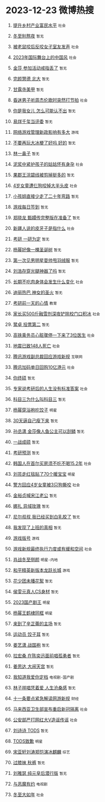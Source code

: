 # 2023-12-23 微博热搜 
1. [提升乡村产业富民水平](https://m.weibo.cn/search?containerid=100103type%3D1%26t%3D10%26q%3D%23%E6%8F%90%E5%8D%87%E4%B9%A1%E6%9D%91%E4%BA%A7%E4%B8%9A%E5%AF%8C%E6%B0%91%E6%B0%B4%E5%B9%B3%23&stream_entry_id=51&isnewpage=1&extparam=seat%3D1%26stream_entry_id%3D51%26pos%3D0%26dgr%3D0%26filter_type%3Drealtimehot%26q%3D%2523%25E6%258F%2590%25E5%258D%2587%25E4%25B9%25A1%25E6%259D%2591%25E4%25BA%25A7%25E4%25B8%259A%25E5%25AF%258C%25E6%25B0%2591%25E6%25B0%25B4%25E5%25B9%25B3%2523%26c_type%3D51%26cate%3D10103%26display_time%3D1703275466%26pre_seqid%3D1703275466001016153147) `社会` 

2. [冬至别熬夜](https://m.weibo.cn/search?containerid=100103type%3D1%26t%3D10%26q%3D%E5%86%AC%E8%87%B3%E5%88%AB%E7%86%AC%E5%A4%9C&stream_entry_id=31&isnewpage=1&extparam=seat%3D1%26dgr%3D0%26flag%3D16%26realpos%3D1%26c_type%3D31%26q%3D%25E5%2586%25AC%25E8%2587%25B3%25E5%2588%25AB%25E7%2586%25AC%25E5%25A4%259C%26cate%3D5001%26lcate%3D5001%26stream_entry_id%3D31%26filter_type%3Drealtimehot%26band_rank%3D1%26pos%3D0%26display_time%3D1703275466%26pre_seqid%3D1703275466001016153147) `暂无` 

3. [被老鼠咬后反咬女子室友发声](https://m.weibo.cn/search?containerid=100103type%3D1%26t%3D10%26q%3D%23%E8%A2%AB%E8%80%81%E9%BC%A0%E5%92%AC%E5%90%8E%E5%8F%8D%E5%92%AC%E5%A5%B3%E5%AD%90%E5%AE%A4%E5%8F%8B%E5%8F%91%E5%A3%B0%23&stream_entry_id=31&isnewpage=1&extparam=seat%3D1%26dgr%3D0%26flag%3D2%26realpos%3D2%26c_type%3D31%26q%3D%2523%25E8%25A2%25AB%25E8%2580%2581%25E9%25BC%25A0%25E5%2592%25AC%25E5%2590%258E%25E5%258F%258D%25E5%2592%25AC%25E5%25A5%25B3%25E5%25AD%2590%25E5%25AE%25A4%25E5%258F%258B%25E5%258F%2591%25E5%25A3%25B0%2523%26cate%3D5001%26lcate%3D5001%26stream_entry_id%3D31%26filter_type%3Drealtimehot%26band_rank%3D2%26pos%3D1%26display_time%3D1703275466%26pre_seqid%3D1703275466001016153147) `社会` 

4. [2023年国际舞台上的中国风](https://m.weibo.cn/search?containerid=100103type%3D1%26t%3D10%26q%3D%232023%E5%B9%B4%E5%9B%BD%E9%99%85%E8%88%9E%E5%8F%B0%E4%B8%8A%E7%9A%84%E4%B8%AD%E5%9B%BD%E9%A3%8E%23&stream_entry_id=31&isnewpage=1&extparam=seat%3D1%26dgr%3D0%26flag%3D0%26realpos%3D3%26c_type%3D31%26q%3D%25232023%25E5%25B9%25B4%25E5%259B%25BD%25E9%2599%2585%25E8%2588%259E%25E5%258F%25B0%25E4%25B8%258A%25E7%259A%2584%25E4%25B8%25AD%25E5%259B%25BD%25E9%25A3%258E%2523%26cate%3D5001%26lcate%3D5001%26stream_entry_id%3D31%26filter_type%3Drealtimehot%26band_rank%3D3%26pos%3D2%26display_time%3D1703275466%26pre_seqid%3D1703275466001016153147) `社会` 

5. [金莎 参加活动戒指丢了](https://m.weibo.cn/search?containerid=100103type%3D1%26t%3D10%26q%3D%E9%87%91%E8%8E%8E+%E5%8F%82%E5%8A%A0%E6%B4%BB%E5%8A%A8%E6%88%92%E6%8C%87%E4%B8%A2%E4%BA%86&stream_entry_id=31&isnewpage=1&extparam=seat%3D1%26dgr%3D0%26flag%3D2%26realpos%3D4%26c_type%3D31%26q%3D%25E9%2587%2591%25E8%258E%258E%2520%25E5%258F%2582%25E5%258A%25A0%25E6%25B4%25BB%25E5%258A%25A8%25E6%2588%2592%25E6%258C%2587%25E4%25B8%25A2%25E4%25BA%2586%26cate%3D5001%26lcate%3D5001%26stream_entry_id%3D31%26filter_type%3Drealtimehot%26band_rank%3D4%26pos%3D3%26display_time%3D1703275466%26pre_seqid%3D1703275466001016153147) `暂无` 

6. [完颜慧德 北大](https://m.weibo.cn/search?containerid=100103type%3D1%26t%3D10%26q%3D%E5%AE%8C%E9%A2%9C%E6%85%A7%E5%BE%B7+%E5%8C%97%E5%A4%A7&stream_entry_id=31&isnewpage=1&extparam=seat%3D1%26dgr%3D0%26flag%3D2%26realpos%3D5%26c_type%3D31%26q%3D%25E5%25AE%258C%25E9%25A2%259C%25E6%2585%25A7%25E5%25BE%25B7%2520%25E5%258C%2597%25E5%25A4%25A7%26cate%3D5001%26lcate%3D5001%26stream_entry_id%3D31%26filter_type%3Drealtimehot%26band_rank%3D5%26pos%3D4%26display_time%3D1703275466%26pre_seqid%3D1703275466001016153147) `暂无` 

7. [甘露寺美甲](https://m.weibo.cn/search?containerid=100103type%3D1%26t%3D10%26q%3D%E7%94%98%E9%9C%B2%E5%AF%BA%E7%BE%8E%E7%94%B2&stream_entry_id=31&isnewpage=1&extparam=seat%3D1%26dgr%3D0%26flag%3D2%26realpos%3D6%26c_type%3D31%26q%3D%25E7%2594%2598%25E9%259C%25B2%25E5%25AF%25BA%25E7%25BE%258E%25E7%2594%25B2%26cate%3D5001%26lcate%3D5001%26stream_entry_id%3D31%26filter_type%3Drealtimehot%26band_rank%3D6%26pos%3D5%26display_time%3D1703275466%26pre_seqid%3D1703275466001016153147) `暂无` 

8. [昏迷男子听周杰伦歌时突然打节拍](https://m.weibo.cn/search?containerid=100103type%3D1%26t%3D10%26q%3D%23%E6%98%8F%E8%BF%B7%E7%94%B7%E5%AD%90%E5%90%AC%E5%91%A8%E6%9D%B0%E4%BC%A6%E6%AD%8C%E6%97%B6%E7%AA%81%E7%84%B6%E6%89%93%E8%8A%82%E6%8B%8D%23&stream_entry_id=31&isnewpage=1&extparam=seat%3D1%26dgr%3D0%26flag%3D32768%26realpos%3D7%26c_type%3D31%26q%3D%2523%25E6%2598%258F%25E8%25BF%25B7%25E7%2594%25B7%25E5%25AD%2590%25E5%2590%25AC%25E5%2591%25A8%25E6%259D%25B0%25E4%25BC%25A6%25E6%25AD%258C%25E6%2597%25B6%25E7%25AA%2581%25E7%2584%25B6%25E6%2589%2593%25E8%258A%2582%25E6%258B%258D%2523%26cate%3D5001%26lcate%3D5001%26stream_entry_id%3D31%26filter_type%3Drealtimehot%26band_rank%3D7%26pos%3D6%26display_time%3D1703275466%26pre_seqid%3D1703275466001016153147) `社会` 

9. [你是我女儿 怎么可能认不出](https://m.weibo.cn/search?containerid=100103type%3D1%26t%3D10%26q%3D%E4%BD%A0%E6%98%AF%E6%88%91%E5%A5%B3%E5%84%BF+%E6%80%8E%E4%B9%88%E5%8F%AF%E8%83%BD%E8%AE%A4%E4%B8%8D%E5%87%BA&stream_entry_id=31&isnewpage=1&extparam=seat%3D1%26dgr%3D0%26flag%3D2%26realpos%3D8%26c_type%3D31%26q%3D%25E4%25BD%25A0%25E6%2598%25AF%25E6%2588%2591%25E5%25A5%25B3%25E5%2584%25BF%2520%25E6%2580%258E%25E4%25B9%2588%25E5%258F%25AF%25E8%2583%25BD%25E8%25AE%25A4%25E4%25B8%258D%25E5%2587%25BA%26cate%3D5001%26lcate%3D5001%26stream_entry_id%3D31%26filter_type%3Drealtimehot%26band_rank%3D8%26pos%3D7%26display_time%3D1703275466%26pre_seqid%3D1703275466001016153147) `暂无` 

10. [易烊千玺当评委](https://m.weibo.cn/search?containerid=100103type%3D1%26t%3D10%26q%3D%E6%98%93%E7%83%8A%E5%8D%83%E7%8E%BA%E5%BD%93%E8%AF%84%E5%A7%94&stream_entry_id=31&isnewpage=1&extparam=seat%3D1%26dgr%3D0%26flag%3D16%26realpos%3D9%26c_type%3D31%26q%3D%25E6%2598%2593%25E7%2583%258A%25E5%258D%2583%25E7%258E%25BA%25E5%25BD%2593%25E8%25AF%2584%25E5%25A7%2594%26cate%3D5001%26lcate%3D5001%26stream_entry_id%3D31%26filter_type%3Drealtimehot%26band_rank%3D9%26pos%3D8%26display_time%3D1703275466%26pre_seqid%3D1703275466001016153147) `暂无` 

11. [网络游戏管理新政影响有多大](https://m.weibo.cn/search?containerid=100103type%3D1%26t%3D10%26q%3D%23%E7%BD%91%E7%BB%9C%E6%B8%B8%E6%88%8F%E7%AE%A1%E7%90%86%E6%96%B0%E6%94%BF%E5%BD%B1%E5%93%8D%E6%9C%89%E5%A4%9A%E5%A4%A7%23&stream_entry_id=31&isnewpage=1&extparam=seat%3D1%26dgr%3D0%26flag%3D0%26realpos%3D10%26c_type%3D31%26q%3D%2523%25E7%25BD%2591%25E7%25BB%259C%25E6%25B8%25B8%25E6%2588%258F%25E7%25AE%25A1%25E7%2590%2586%25E6%2596%25B0%25E6%2594%25BF%25E5%25BD%25B1%25E5%2593%258D%25E6%259C%2589%25E5%25A4%259A%25E5%25A4%25A7%2523%26cate%3D5001%26lcate%3D5001%26stream_entry_id%3D31%26filter_type%3Drealtimehot%26band_rank%3D10%26pos%3D9%26display_time%3D1703275466%26pre_seqid%3D1703275466001016153147) `游戏` 

12. [不要再玩大冰梗了好吗 好的](https://m.weibo.cn/search?containerid=100103type%3D1%26t%3D10%26q%3D%E4%B8%8D%E8%A6%81%E5%86%8D%E7%8E%A9%E5%A4%A7%E5%86%B0%E6%A2%97%E4%BA%86%E5%A5%BD%E5%90%97+%E5%A5%BD%E7%9A%84&stream_entry_id=31&isnewpage=1&extparam=seat%3D1%26dgr%3D0%26flag%3D2%26realpos%3D11%26c_type%3D31%26q%3D%25E4%25B8%258D%25E8%25A6%2581%25E5%2586%258D%25E7%258E%25A9%25E5%25A4%25A7%25E5%2586%25B0%25E6%25A2%2597%25E4%25BA%2586%25E5%25A5%25BD%25E5%2590%2597%2520%25E5%25A5%25BD%25E7%259A%2584%26cate%3D5001%26lcate%3D5001%26stream_entry_id%3D31%26filter_type%3Drealtimehot%26band_rank%3D11%26pos%3D10%26display_time%3D1703275466%26pre_seqid%3D1703275466001016153147) `暂无` 

13. [林一鼻子](https://m.weibo.cn/search?containerid=100103type%3D1%26t%3D10%26q%3D%E6%9E%97%E4%B8%80%E9%BC%BB%E5%AD%90&stream_entry_id=31&isnewpage=1&extparam=seat%3D1%26dgr%3D0%26flag%3D2%26realpos%3D12%26c_type%3D31%26q%3D%25E6%259E%2597%25E4%25B8%2580%25E9%25BC%25BB%25E5%25AD%2590%26cate%3D5001%26lcate%3D5001%26stream_entry_id%3D31%26filter_type%3Drealtimehot%26band_rank%3D12%26pos%3D11%26display_time%3D1703275466%26pre_seqid%3D1703275466001016153147) `暂无` 

14. [泥浆中紧护孩子的姑姑怀有身孕](https://m.weibo.cn/search?containerid=100103type%3D1%26t%3D10%26q%3D%23%E6%B3%A5%E6%B5%86%E4%B8%AD%E7%B4%A7%E6%8A%A4%E5%AD%A9%E5%AD%90%E7%9A%84%E5%A7%91%E5%A7%91%E6%80%80%E6%9C%89%E8%BA%AB%E5%AD%95%23&stream_entry_id=31&isnewpage=1&extparam=seat%3D1%26dgr%3D0%26flag%3D0%26realpos%3D13%26c_type%3D31%26q%3D%2523%25E6%25B3%25A5%25E6%25B5%2586%25E4%25B8%25AD%25E7%25B4%25A7%25E6%258A%25A4%25E5%25AD%25A9%25E5%25AD%2590%25E7%259A%2584%25E5%25A7%2591%25E5%25A7%2591%25E6%2580%2580%25E6%259C%2589%25E8%25BA%25AB%25E5%25AD%2595%2523%26cate%3D5001%26lcate%3D5001%26stream_entry_id%3D31%26filter_type%3Drealtimehot%26band_rank%3D13%26pos%3D12%26display_time%3D1703275466%26pre_seqid%3D1703275466001016153147) `社会` 

15. [果郡王浣碧线被剪掉挺多的](https://m.weibo.cn/search?containerid=100103type%3D1%26t%3D10%26q%3D%E6%9E%9C%E9%83%A1%E7%8E%8B%E6%B5%A3%E7%A2%A7%E7%BA%BF%E8%A2%AB%E5%89%AA%E6%8E%89%E6%8C%BA%E5%A4%9A%E7%9A%84&stream_entry_id=31&isnewpage=1&extparam=seat%3D1%26dgr%3D0%26flag%3D2%26realpos%3D14%26c_type%3D31%26q%3D%25E6%259E%259C%25E9%2583%25A1%25E7%258E%258B%25E6%25B5%25A3%25E7%25A2%25A7%25E7%25BA%25BF%25E8%25A2%25AB%25E5%2589%25AA%25E6%258E%2589%25E6%258C%25BA%25E5%25A4%259A%25E7%259A%2584%26cate%3D5001%26lcate%3D5001%26stream_entry_id%3D31%26filter_type%3Drealtimehot%26band_rank%3D14%26pos%3D13%26display_time%3D1703275466%26pre_seqid%3D1703275466001016153147) `暂无` 

16. [4岁女童遭仨狗咬掉大半头皮](https://m.weibo.cn/search?containerid=100103type%3D1%26t%3D10%26q%3D%234%E5%B2%81%E5%A5%B3%E7%AB%A5%E9%81%AD%E4%BB%A8%E7%8B%97%E5%92%AC%E6%8E%89%E5%A4%A7%E5%8D%8A%E5%A4%B4%E7%9A%AE%23&stream_entry_id=31&isnewpage=1&extparam=seat%3D1%26dgr%3D0%26flag%3D0%26realpos%3D15%26c_type%3D31%26q%3D%25234%25E5%25B2%2581%25E5%25A5%25B3%25E7%25AB%25A5%25E9%2581%25AD%25E4%25BB%25A8%25E7%258B%2597%25E5%2592%25AC%25E6%258E%2589%25E5%25A4%25A7%25E5%258D%258A%25E5%25A4%25B4%25E7%259A%25AE%2523%26cate%3D5001%26lcate%3D5001%26stream_entry_id%3D31%26filter_type%3Drealtimehot%26band_rank%3D15%26pos%3D14%26display_time%3D1703275466%26pre_seqid%3D1703275466001016153147) `社会` 

17. [小孩姐直接少走了二十年弯路](https://m.weibo.cn/search?containerid=100103type%3D1%26t%3D10%26q%3D%E5%B0%8F%E5%AD%A9%E5%A7%90%E7%9B%B4%E6%8E%A5%E5%B0%91%E8%B5%B0%E4%BA%86%E4%BA%8C%E5%8D%81%E5%B9%B4%E5%BC%AF%E8%B7%AF&stream_entry_id=31&isnewpage=1&extparam=seat%3D1%26dgr%3D0%26flag%3D2%26realpos%3D16%26c_type%3D31%26q%3D%25E5%25B0%258F%25E5%25AD%25A9%25E5%25A7%2590%25E7%259B%25B4%25E6%258E%25A5%25E5%25B0%2591%25E8%25B5%25B0%25E4%25BA%2586%25E4%25BA%258C%25E5%258D%2581%25E5%25B9%25B4%25E5%25BC%25AF%25E8%25B7%25AF%26cate%3D5001%26lcate%3D5001%26stream_entry_id%3D31%26filter_type%3Drealtimehot%26band_rank%3D16%26pos%3D15%26display_time%3D1703275466%26pre_seqid%3D1703275466001016153147) `暂无` 

18. [游戏每日签到](https://m.weibo.cn/search?containerid=100103type%3D1%26t%3D10%26q%3D%E6%B8%B8%E6%88%8F%E6%AF%8F%E6%97%A5%E7%AD%BE%E5%88%B0&stream_entry_id=31&isnewpage=1&extparam=seat%3D1%26dgr%3D0%26flag%3D1%26realpos%3D17%26c_type%3D31%26q%3D%25E6%25B8%25B8%25E6%2588%258F%25E6%25AF%258F%25E6%2597%25A5%25E7%25AD%25BE%25E5%2588%25B0%26cate%3D5001%26lcate%3D5001%26stream_entry_id%3D31%26filter_type%3Drealtimehot%26band_rank%3D17%26pos%3D16%26display_time%3D1703275466%26pre_seqid%3D1703275466001016153147) `暂无` 

19. [郑晓龙 甄嬛传完整版在准备了](https://m.weibo.cn/search?containerid=100103type%3D1%26t%3D10%26q%3D%E9%83%91%E6%99%93%E9%BE%99+%E7%94%84%E5%AC%9B%E4%BC%A0%E5%AE%8C%E6%95%B4%E7%89%88%E5%9C%A8%E5%87%86%E5%A4%87%E4%BA%86&stream_entry_id=31&isnewpage=1&extparam=seat%3D1%26dgr%3D0%26flag%3D0%26realpos%3D18%26c_type%3D31%26q%3D%25E9%2583%2591%25E6%2599%2593%25E9%25BE%2599%2520%25E7%2594%2584%25E5%25AC%259B%25E4%25BC%25A0%25E5%25AE%258C%25E6%2595%25B4%25E7%2589%2588%25E5%259C%25A8%25E5%2587%2586%25E5%25A4%2587%25E4%25BA%2586%26cate%3D5001%26lcate%3D5001%26stream_entry_id%3D31%26filter_type%3Drealtimehot%26band_rank%3D18%26pos%3D17%26display_time%3D1703275466%26pre_seqid%3D1703275466001016153147) `暂无` 

20. [新疆人说的皮牙子是指什么](https://m.weibo.cn/search?containerid=100103type%3D1%26t%3D10%26q%3D%23%E6%96%B0%E7%96%86%E4%BA%BA%E8%AF%B4%E7%9A%84%E7%9A%AE%E7%89%99%E5%AD%90%E6%98%AF%E6%8C%87%E4%BB%80%E4%B9%88%23&stream_entry_id=31&isnewpage=1&extparam=seat%3D1%26dgr%3D0%26flag%3D2%26realpos%3D19%26c_type%3D31%26q%3D%2523%25E6%2596%25B0%25E7%2596%2586%25E4%25BA%25BA%25E8%25AF%25B4%25E7%259A%2584%25E7%259A%25AE%25E7%2589%2599%25E5%25AD%2590%25E6%2598%25AF%25E6%258C%2587%25E4%25BB%2580%25E4%25B9%2588%2523%26cate%3D5001%26lcate%3D5001%26stream_entry_id%3D31%26filter_type%3Drealtimehot%26band_rank%3D19%26pos%3D18%26display_time%3D1703275466%26pre_seqid%3D1703275466001016153147) `社会` 

21. [考研 一研为定](https://m.weibo.cn/search?containerid=100103type%3D1%26t%3D10%26q%3D%E8%80%83%E7%A0%94+%E4%B8%80%E7%A0%94%E4%B8%BA%E5%AE%9A&stream_entry_id=31&isnewpage=1&extparam=seat%3D1%26dgr%3D0%26flag%3D0%26realpos%3D20%26c_type%3D31%26q%3D%25E8%2580%2583%25E7%25A0%2594%2520%25E4%25B8%2580%25E7%25A0%2594%25E4%25B8%25BA%25E5%25AE%259A%26cate%3D5001%26lcate%3D5001%26stream_entry_id%3D31%26filter_type%3Drealtimehot%26band_rank%3D20%26pos%3D19%26display_time%3D1703275466%26pre_seqid%3D1703275466001016153147) `暂无` 

22. [杨幂好像一棵圣诞树](https://m.weibo.cn/search?containerid=100103type%3D1%26t%3D10%26q%3D%E6%9D%A8%E5%B9%82%E5%A5%BD%E5%83%8F%E4%B8%80%E6%A3%B5%E5%9C%A3%E8%AF%9E%E6%A0%91&stream_entry_id=31&isnewpage=1&extparam=seat%3D1%26dgr%3D0%26flag%3D2%26realpos%3D21%26c_type%3D31%26q%3D%25E6%259D%25A8%25E5%25B9%2582%25E5%25A5%25BD%25E5%2583%258F%25E4%25B8%2580%25E6%25A3%25B5%25E5%259C%25A3%25E8%25AF%259E%25E6%25A0%2591%26cate%3D5001%26lcate%3D5001%26stream_entry_id%3D31%26filter_type%3Drealtimehot%26band_rank%3D21%26pos%3D20%26display_time%3D1703275466%26pre_seqid%3D1703275466001016153147) `暂无` 

23. [第一次见男明星耍帅甩羽绒服](https://m.weibo.cn/search?containerid=100103type%3D1%26t%3D10%26q%3D%E7%AC%AC%E4%B8%80%E6%AC%A1%E8%A7%81%E7%94%B7%E6%98%8E%E6%98%9F%E8%80%8D%E5%B8%85%E7%94%A9%E7%BE%BD%E7%BB%92%E6%9C%8D&stream_entry_id=31&isnewpage=1&extparam=seat%3D1%26dgr%3D0%26flag%3D2%26realpos%3D22%26c_type%3D31%26q%3D%25E7%25AC%25AC%25E4%25B8%2580%25E6%25AC%25A1%25E8%25A7%2581%25E7%2594%25B7%25E6%2598%258E%25E6%2598%259F%25E8%2580%258D%25E5%25B8%2585%25E7%2594%25A9%25E7%25BE%25BD%25E7%25BB%2592%25E6%259C%258D%26cate%3D5001%26lcate%3D5001%26stream_entry_id%3D31%26filter_type%3Drealtimehot%26band_rank%3D22%26pos%3D21%26display_time%3D1703275466%26pre_seqid%3D1703275466001016153147) `暂无` 

24. [刘浩存穿光腿神器了吗](https://m.weibo.cn/search?containerid=100103type%3D1%26t%3D10%26q%3D%E5%88%98%E6%B5%A9%E5%AD%98%E7%A9%BF%E5%85%89%E8%85%BF%E7%A5%9E%E5%99%A8%E4%BA%86%E5%90%97&stream_entry_id=31&isnewpage=1&extparam=seat%3D1%26dgr%3D0%26flag%3D2%26realpos%3D23%26c_type%3D31%26q%3D%25E5%2588%2598%25E6%25B5%25A9%25E5%25AD%2598%25E7%25A9%25BF%25E5%2585%2589%25E8%2585%25BF%25E7%25A5%259E%25E5%2599%25A8%25E4%25BA%2586%25E5%2590%2597%26cate%3D5001%26lcate%3D5001%26stream_entry_id%3D31%26filter_type%3Drealtimehot%26band_rank%3D23%26pos%3D22%26display_time%3D1703275466%26pre_seqid%3D1703275466001016153147) `暂无` 

25. [长期不吃肉身体会发生什么变化](https://m.weibo.cn/search?containerid=100103type%3D1%26t%3D10%26q%3D%23%E9%95%BF%E6%9C%9F%E4%B8%8D%E5%90%83%E8%82%89%E8%BA%AB%E4%BD%93%E4%BC%9A%E5%8F%91%E7%94%9F%E4%BB%80%E4%B9%88%E5%8F%98%E5%8C%96%23&stream_entry_id=31&isnewpage=1&extparam=seat%3D1%26dgr%3D0%26flag%3D0%26realpos%3D24%26c_type%3D31%26q%3D%2523%25E9%2595%25BF%25E6%259C%259F%25E4%25B8%258D%25E5%2590%2583%25E8%2582%2589%25E8%25BA%25AB%25E4%25BD%2593%25E4%25BC%259A%25E5%258F%2591%25E7%2594%259F%25E4%25BB%2580%25E4%25B9%2588%25E5%258F%2598%25E5%258C%2596%2523%26cate%3D5001%26lcate%3D5001%26stream_entry_id%3D31%26filter_type%3Drealtimehot%26band_rank%3D24%26pos%3D23%26display_time%3D1703275466%26pre_seqid%3D1703275466001016153147) `社会` 

26. [迪丽热巴 神女的圣火](https://m.weibo.cn/search?containerid=100103type%3D1%26t%3D10%26q%3D%E8%BF%AA%E4%B8%BD%E7%83%AD%E5%B7%B4+%E7%A5%9E%E5%A5%B3%E7%9A%84%E5%9C%A3%E7%81%AB&stream_entry_id=31&isnewpage=1&extparam=seat%3D1%26dgr%3D0%26flag%3D0%26realpos%3D25%26c_type%3D31%26q%3D%25E8%25BF%25AA%25E4%25B8%25BD%25E7%2583%25AD%25E5%25B7%25B4%2520%25E7%25A5%259E%25E5%25A5%25B3%25E7%259A%2584%25E5%259C%25A3%25E7%2581%25AB%26cate%3D5001%26lcate%3D5001%26stream_entry_id%3D31%26filter_type%3Drealtimehot%26band_rank%3D25%26pos%3D24%26display_time%3D1703275466%26pre_seqid%3D1703275466001016153147) `暂无` 

27. [考研前一天的心情](https://m.weibo.cn/search?containerid=100103type%3D1%26t%3D10%26q%3D%23%E8%80%83%E7%A0%94%E5%89%8D%E4%B8%80%E5%A4%A9%E7%9A%84%E5%BF%83%E6%83%85%23&stream_entry_id=31&isnewpage=1&extparam=seat%3D1%26dgr%3D0%26flag%3D0%26realpos%3D26%26c_type%3D31%26q%3D%2523%25E8%2580%2583%25E7%25A0%2594%25E5%2589%258D%25E4%25B8%2580%25E5%25A4%25A9%25E7%259A%2584%25E5%25BF%2583%25E6%2583%2585%2523%26cate%3D5001%26lcate%3D5001%26stream_entry_id%3D31%26filter_type%3Drealtimehot%26band_rank%3D26%26pos%3D25%26display_time%3D1703275466%26pre_seqid%3D1703275466001016153147) `教育` 

28. [家长买500斤融雪剂深夜铲除校门口积冰](https://m.weibo.cn/search?containerid=100103type%3D1%26t%3D10%26q%3D%23%E5%AE%B6%E9%95%BF%E4%B9%B0500%E6%96%A4%E8%9E%8D%E9%9B%AA%E5%89%82%E6%B7%B1%E5%A4%9C%E9%93%B2%E9%99%A4%E6%A0%A1%E9%97%A8%E5%8F%A3%E7%A7%AF%E5%86%B0%23&stream_entry_id=31&isnewpage=1&extparam=seat%3D1%26dgr%3D0%26flag%3D32768%26realpos%3D27%26c_type%3D31%26q%3D%2523%25E5%25AE%25B6%25E9%2595%25BF%25E4%25B9%25B0500%25E6%2596%25A4%25E8%259E%258D%25E9%259B%25AA%25E5%2589%2582%25E6%25B7%25B1%25E5%25A4%259C%25E9%2593%25B2%25E9%2599%25A4%25E6%25A0%25A1%25E9%2597%25A8%25E5%258F%25A3%25E7%25A7%25AF%25E5%2586%25B0%2523%26cate%3D5001%26lcate%3D5001%26stream_entry_id%3D31%26filter_type%3Drealtimehot%26band_rank%3D27%26pos%3D26%26display_time%3D1703275466%26pre_seqid%3D1703275466001016153147) `社会` 

29. [鹭卓 投票第二](https://m.weibo.cn/search?containerid=100103type%3D1%26t%3D10%26q%3D%E9%B9%AD%E5%8D%93+%E6%8A%95%E7%A5%A8%E7%AC%AC%E4%BA%8C&stream_entry_id=31&isnewpage=1&extparam=seat%3D1%26dgr%3D0%26flag%3D0%26realpos%3D28%26c_type%3D31%26q%3D%25E9%25B9%25AD%25E5%258D%2593%2520%25E6%258A%2595%25E7%25A5%25A8%25E7%25AC%25AC%25E4%25BA%258C%26cate%3D5001%26lcate%3D5001%26stream_entry_id%3D31%26filter_type%3Drealtimehot%26band_rank%3D28%26pos%3D27%26display_time%3D1703275466%26pre_seqid%3D1703275466001016153147) `暂无` 

30. [高铁乘务员心脏骤停一下来了3位医生](https://m.weibo.cn/search?containerid=100103type%3D1%26t%3D10%26q%3D%23%E9%AB%98%E9%93%81%E4%B9%98%E5%8A%A1%E5%91%98%E5%BF%83%E8%84%8F%E9%AA%A4%E5%81%9C%E4%B8%80%E4%B8%8B%E6%9D%A5%E4%BA%863%E4%BD%8D%E5%8C%BB%E7%94%9F%23&stream_entry_id=31&isnewpage=1&extparam=seat%3D1%26dgr%3D0%26flag%3D32768%26realpos%3D29%26c_type%3D31%26q%3D%2523%25E9%25AB%2598%25E9%2593%2581%25E4%25B9%2598%25E5%258A%25A1%25E5%2591%2598%25E5%25BF%2583%25E8%2584%258F%25E9%25AA%25A4%25E5%2581%259C%25E4%25B8%2580%25E4%25B8%258B%25E6%259D%25A5%25E4%25BA%25863%25E4%25BD%258D%25E5%258C%25BB%25E7%2594%259F%2523%26cate%3D5001%26lcate%3D5001%26stream_entry_id%3D31%26filter_type%3Drealtimehot%26band_rank%3D29%26pos%3D28%26display_time%3D1703275466%26pre_seqid%3D1703275466001016153147) `社会` 

31. [地震已致148人死亡](https://m.weibo.cn/search?containerid=100103type%3D1%26t%3D10%26q%3D%23%E5%9C%B0%E9%9C%87%E5%B7%B2%E8%87%B4148%E4%BA%BA%E6%AD%BB%E4%BA%A1%23&stream_entry_id=31&isnewpage=1&extparam=seat%3D1%26dgr%3D0%26flag%3D0%26realpos%3D30%26c_type%3D31%26q%3D%2523%25E5%259C%25B0%25E9%259C%2587%25E5%25B7%25B2%25E8%2587%25B4148%25E4%25BA%25BA%25E6%25AD%25BB%25E4%25BA%25A1%2523%26cate%3D5001%26lcate%3D5001%26stream_entry_id%3D31%26filter_type%3Drealtimehot%26band_rank%3D30%26pos%3D29%26display_time%3D1703275466%26pre_seqid%3D1703275466001016153147) `社会` 

32. [腾讯游戏副总裁回应游戏新规](https://m.weibo.cn/search?containerid=100103type%3D1%26t%3D10%26q%3D%23%E8%85%BE%E8%AE%AF%E6%B8%B8%E6%88%8F%E5%89%AF%E6%80%BB%E8%A3%81%E5%9B%9E%E5%BA%94%E6%B8%B8%E6%88%8F%E6%96%B0%E8%A7%84%23&stream_entry_id=31&isnewpage=1&extparam=seat%3D1%26dgr%3D0%26flag%3D0%26realpos%3D31%26c_type%3D31%26q%3D%2523%25E8%2585%25BE%25E8%25AE%25AF%25E6%25B8%25B8%25E6%2588%258F%25E5%2589%25AF%25E6%2580%25BB%25E8%25A3%2581%25E5%259B%259E%25E5%25BA%2594%25E6%25B8%25B8%25E6%2588%258F%25E6%2596%25B0%25E8%25A7%2584%2523%26cate%3D5001%26lcate%3D5001%26stream_entry_id%3D31%26filter_type%3Drealtimehot%26band_rank%3D31%26pos%3D30%26display_time%3D1703275466%26pre_seqid%3D1703275466001016153147) `互联网` 

33. [腾讯加码单日回购10亿港元](https://m.weibo.cn/search?containerid=100103type%3D1%26t%3D10%26q%3D%23%E8%85%BE%E8%AE%AF%E5%8A%A0%E7%A0%81%E5%8D%95%E6%97%A5%E5%9B%9E%E8%B4%AD10%E4%BA%BF%E6%B8%AF%E5%85%83%23&stream_entry_id=31&isnewpage=1&extparam=seat%3D1%26dgr%3D0%26flag%3D0%26realpos%3D32%26c_type%3D31%26q%3D%2523%25E8%2585%25BE%25E8%25AE%25AF%25E5%258A%25A0%25E7%25A0%2581%25E5%258D%2595%25E6%2597%25A5%25E5%259B%259E%25E8%25B4%25AD10%25E4%25BA%25BF%25E6%25B8%25AF%25E5%2585%2583%2523%26cate%3D5001%26lcate%3D5001%26stream_entry_id%3D31%26filter_type%3Drealtimehot%26band_rank%3D32%26pos%3D31%26display_time%3D1703275466%26pre_seqid%3D1703275466001016153147) `社会` 

34. [你终硕](https://m.weibo.cn/search?containerid=100103type%3D1%26t%3D10%26q%3D%E4%BD%A0%E7%BB%88%E7%A1%95&stream_entry_id=31&isnewpage=1&extparam=seat%3D1%26dgr%3D0%26flag%3D0%26realpos%3D33%26c_type%3D31%26q%3D%25E4%25BD%25A0%25E7%25BB%2588%25E7%25A1%2595%26cate%3D5001%26lcate%3D5001%26stream_entry_id%3D31%26filter_type%3Drealtimehot%26band_rank%3D33%26pos%3D32%26display_time%3D1703275466%26pre_seqid%3D1703275466001016153147) `暂无` 

35. [专家说考研后的人生没有标准答案](https://m.weibo.cn/search?containerid=100103type%3D1%26t%3D10%26q%3D%23%E4%B8%93%E5%AE%B6%E8%AF%B4%E8%80%83%E7%A0%94%E5%90%8E%E7%9A%84%E4%BA%BA%E7%94%9F%E6%B2%A1%E6%9C%89%E6%A0%87%E5%87%86%E7%AD%94%E6%A1%88%23&stream_entry_id=31&isnewpage=1&extparam=seat%3D1%26dgr%3D0%26flag%3D0%26realpos%3D34%26c_type%3D31%26q%3D%2523%25E4%25B8%2593%25E5%25AE%25B6%25E8%25AF%25B4%25E8%2580%2583%25E7%25A0%2594%25E5%2590%258E%25E7%259A%2584%25E4%25BA%25BA%25E7%2594%259F%25E6%25B2%25A1%25E6%259C%2589%25E6%25A0%2587%25E5%2587%2586%25E7%25AD%2594%25E6%25A1%2588%2523%26cate%3D5001%26lcate%3D5001%26stream_entry_id%3D31%26filter_type%3Drealtimehot%26band_rank%3D34%26pos%3D33%26display_time%3D1703275466%26pre_seqid%3D1703275466001016153147) `社会` 

36. [科目三为什么叫科目三](https://m.weibo.cn/search?containerid=100103type%3D1%26t%3D10%26q%3D%E7%A7%91%E7%9B%AE%E4%B8%89%E4%B8%BA%E4%BB%80%E4%B9%88%E5%8F%AB%E7%A7%91%E7%9B%AE%E4%B8%89&stream_entry_id=31&isnewpage=1&extparam=seat%3D1%26dgr%3D0%26flag%3D0%26realpos%3D35%26c_type%3D31%26q%3D%25E7%25A7%2591%25E7%259B%25AE%25E4%25B8%2589%25E4%25B8%25BA%25E4%25BB%2580%25E4%25B9%2588%25E5%258F%25AB%25E7%25A7%2591%25E7%259B%25AE%25E4%25B8%2589%26cate%3D5001%26lcate%3D5001%26stream_entry_id%3D31%26filter_type%3Drealtimehot%26band_rank%3D35%26pos%3D34%26display_time%3D1703275466%26pre_seqid%3D1703275466001016153147) `暂无` 

37. [杨幂穿浴袍吃饺子](https://m.weibo.cn/search?containerid=100103type%3D1%26t%3D10%26q%3D%23%E6%9D%A8%E5%B9%82%E7%A9%BF%E6%B5%B4%E8%A2%8D%E5%90%83%E9%A5%BA%E5%AD%90%23&stream_entry_id=31&isnewpage=1&extparam=seat%3D1%26dgr%3D0%26flag%3D0%26realpos%3D36%26c_type%3D31%26q%3D%2523%25E6%259D%25A8%25E5%25B9%2582%25E7%25A9%25BF%25E6%25B5%25B4%25E8%25A2%258D%25E5%2590%2583%25E9%25A5%25BA%25E5%25AD%2590%2523%26cate%3D5001%26lcate%3D5001%26stream_entry_id%3D31%26filter_type%3Drealtimehot%26band_rank%3D36%26pos%3D35%26display_time%3D1703275466%26pre_seqid%3D1703275466001016153147) `明星` 

38. [30天逼自己瘦下来](https://m.weibo.cn/search?containerid=100103type%3D1%26t%3D10%26q%3D30%E5%A4%A9%E9%80%BC%E8%87%AA%E5%B7%B1%E7%98%A6%E4%B8%8B%E6%9D%A5&stream_entry_id=31&isnewpage=1&extparam=seat%3D1%26dgr%3D0%26flag%3D0%26realpos%3D37%26c_type%3D31%26q%3D30%25E5%25A4%25A9%25E9%2580%25BC%25E8%2587%25AA%25E5%25B7%25B1%25E7%2598%25A6%25E4%25B8%258B%25E6%259D%25A5%26cate%3D5001%26lcate%3D5001%26stream_entry_id%3D31%26filter_type%3Drealtimehot%26band_rank%3D37%26pos%3D36%26display_time%3D1703275466%26pre_seqid%3D1703275466001016153147) `暂无` 

39. [孙丞潇 金莎像人鱼公主可以刮鳞](https://m.weibo.cn/search?containerid=100103type%3D1%26t%3D10%26q%3D%E5%AD%99%E4%B8%9E%E6%BD%87+%E9%87%91%E8%8E%8E%E5%83%8F%E4%BA%BA%E9%B1%BC%E5%85%AC%E4%B8%BB%E5%8F%AF%E4%BB%A5%E5%88%AE%E9%B3%9E&stream_entry_id=31&isnewpage=1&extparam=seat%3D1%26dgr%3D0%26flag%3D0%26realpos%3D38%26c_type%3D31%26q%3D%25E5%25AD%2599%25E4%25B8%259E%25E6%25BD%2587%2520%25E9%2587%2591%25E8%258E%258E%25E5%2583%258F%25E4%25BA%25BA%25E9%25B1%25BC%25E5%2585%25AC%25E4%25B8%25BB%25E5%258F%25AF%25E4%25BB%25A5%25E5%2588%25AE%25E9%25B3%259E%26cate%3D5001%26lcate%3D5001%26stream_entry_id%3D31%26filter_type%3Drealtimehot%26band_rank%3D38%26pos%3D37%26display_time%3D1703275466%26pre_seqid%3D1703275466001016153147) `暂无` 

40. [一战成硕](https://m.weibo.cn/search?containerid=100103type%3D1%26t%3D10%26q%3D%E4%B8%80%E6%88%98%E6%88%90%E7%A1%95&stream_entry_id=31&isnewpage=1&extparam=seat%3D1%26dgr%3D0%26flag%3D0%26realpos%3D39%26c_type%3D31%26q%3D%25E4%25B8%2580%25E6%2588%2598%25E6%2588%2590%25E7%25A1%2595%26cate%3D5001%26lcate%3D5001%26stream_entry_id%3D31%26filter_type%3Drealtimehot%26band_rank%3D39%26pos%3D38%26display_time%3D1703275466%26pre_seqid%3D1703275466001016153147) `暂无` 

41. [考研预测](https://m.weibo.cn/search?containerid=100103type%3D1%26t%3D10%26q%3D%E8%80%83%E7%A0%94%E9%A2%84%E6%B5%8B&stream_entry_id=31&isnewpage=1&extparam=seat%3D1%26dgr%3D0%26flag%3D0%26realpos%3D40%26c_type%3D31%26q%3D%25E8%2580%2583%25E7%25A0%2594%25E9%25A2%2584%25E6%25B5%258B%26cate%3D5001%26lcate%3D5001%26stream_entry_id%3D31%26filter_type%3Drealtimehot%26band_rank%3D40%26pos%3D39%26display_time%3D1703275466%26pre_seqid%3D1703275466001016153147) `暂无` 

42. [韩国人在首尔买房须不吃不喝15.2年](https://m.weibo.cn/search?containerid=100103type%3D1%26t%3D10%26q%3D%23%E9%9F%A9%E5%9B%BD%E4%BA%BA%E5%9C%A8%E9%A6%96%E5%B0%94%E4%B9%B0%E6%88%BF%E9%A1%BB%E4%B8%8D%E5%90%83%E4%B8%8D%E5%96%9D15.2%E5%B9%B4%23&stream_entry_id=31&isnewpage=1&extparam=seat%3D1%26dgr%3D0%26flag%3D0%26realpos%3D41%26c_type%3D31%26q%3D%2523%25E9%259F%25A9%25E5%259B%25BD%25E4%25BA%25BA%25E5%259C%25A8%25E9%25A6%2596%25E5%25B0%2594%25E4%25B9%25B0%25E6%2588%25BF%25E9%25A1%25BB%25E4%25B8%258D%25E5%2590%2583%25E4%25B8%258D%25E5%2596%259D15.2%25E5%25B9%25B4%2523%26cate%3D5001%26lcate%3D5001%26stream_entry_id%3D31%26filter_type%3Drealtimehot%26band_rank%3D41%26pos%3D40%26display_time%3D1703275466%26pre_seqid%3D1703275466001016153147) `社会` 

43. [刘芸走红毯贴了70个暖宝宝](https://m.weibo.cn/search?containerid=100103type%3D1%26t%3D10%26q%3D%23%E5%88%98%E8%8A%B8%E8%B5%B0%E7%BA%A2%E6%AF%AF%E8%B4%B4%E4%BA%8670%E4%B8%AA%E6%9A%96%E5%AE%9D%E5%AE%9D%23&stream_entry_id=31&isnewpage=1&extparam=seat%3D1%26dgr%3D0%26flag%3D0%26realpos%3D42%26c_type%3D31%26q%3D%2523%25E5%2588%2598%25E8%258A%25B8%25E8%25B5%25B0%25E7%25BA%25A2%25E6%25AF%25AF%25E8%25B4%25B4%25E4%25BA%258670%25E4%25B8%25AA%25E6%259A%2596%25E5%25AE%259D%25E5%25AE%259D%2523%26cate%3D5001%26lcate%3D5001%26stream_entry_id%3D31%26filter_type%3Drealtimehot%26band_rank%3D42%26pos%3D41%26display_time%3D1703275466%26pre_seqid%3D1703275466001016153147) `明星` 

44. [警方回应4岁女童被3只狗撕咬](https://m.weibo.cn/search?containerid=100103type%3D1%26t%3D10%26q%3D%23%E8%AD%A6%E6%96%B9%E5%9B%9E%E5%BA%944%E5%B2%81%E5%A5%B3%E7%AB%A5%E8%A2%AB3%E5%8F%AA%E7%8B%97%E6%92%95%E5%92%AC%23&stream_entry_id=31&isnewpage=1&extparam=seat%3D1%26dgr%3D0%26flag%3D0%26realpos%3D43%26c_type%3D31%26q%3D%2523%25E8%25AD%25A6%25E6%2596%25B9%25E5%259B%259E%25E5%25BA%25944%25E5%25B2%2581%25E5%25A5%25B3%25E7%25AB%25A5%25E8%25A2%25AB3%25E5%258F%25AA%25E7%258B%2597%25E6%2592%2595%25E5%2592%25AC%2523%26cate%3D5001%26lcate%3D5001%26stream_entry_id%3D31%26filter_type%3Drealtimehot%26band_rank%3D43%26pos%3D42%26display_time%3D1703275466%26pre_seqid%3D1703275466001016153147) `社会` 

45. [金裕贞喊宋江老公](https://m.weibo.cn/search?containerid=100103type%3D1%26t%3D10%26q%3D%E9%87%91%E8%A3%95%E8%B4%9E%E5%96%8A%E5%AE%8B%E6%B1%9F%E8%80%81%E5%85%AC&stream_entry_id=31&isnewpage=1&extparam=seat%3D1%26dgr%3D0%26flag%3D0%26realpos%3D44%26c_type%3D31%26q%3D%25E9%2587%2591%25E8%25A3%2595%25E8%25B4%259E%25E5%2596%258A%25E5%25AE%258B%25E6%25B1%259F%25E8%2580%2581%25E5%2585%25AC%26cate%3D5001%26lcate%3D5001%26stream_entry_id%3D31%26filter_type%3Drealtimehot%26band_rank%3D44%26pos%3D43%26display_time%3D1703275466%26pre_seqid%3D1703275466001016153147) `暂无` 

46. [娜扎 异域玫瑰](https://m.weibo.cn/search?containerid=100103type%3D1%26t%3D10%26q%3D%E5%A8%9C%E6%89%8E+%E5%BC%82%E5%9F%9F%E7%8E%AB%E7%91%B0&stream_entry_id=31&isnewpage=1&extparam=seat%3D1%26dgr%3D0%26flag%3D0%26realpos%3D45%26c_type%3D31%26q%3D%25E5%25A8%259C%25E6%2589%258E%2520%25E5%25BC%2582%25E5%259F%259F%25E7%258E%25AB%25E7%2591%25B0%26cate%3D5001%26lcate%3D5001%26stream_entry_id%3D31%26filter_type%3Drealtimehot%26band_rank%3D45%26pos%3D44%26display_time%3D1703275466%26pre_seqid%3D1703275466001016153147) `暂无` 

47. [尼尔叔叔 我已经买到白乳胶了](https://m.weibo.cn/search?containerid=100103type%3D1%26t%3D10%26q%3D%E5%B0%BC%E5%B0%94%E5%8F%94%E5%8F%94+%E6%88%91%E5%B7%B2%E7%BB%8F%E4%B9%B0%E5%88%B0%E7%99%BD%E4%B9%B3%E8%83%B6%E4%BA%86&stream_entry_id=31&isnewpage=1&extparam=seat%3D1%26dgr%3D0%26flag%3D0%26realpos%3D46%26c_type%3D31%26q%3D%25E5%25B0%25BC%25E5%25B0%2594%25E5%258F%2594%25E5%258F%2594%2520%25E6%2588%2591%25E5%25B7%25B2%25E7%25BB%258F%25E4%25B9%25B0%25E5%2588%25B0%25E7%2599%25BD%25E4%25B9%25B3%25E8%2583%25B6%25E4%25BA%2586%26cate%3D5001%26lcate%3D5001%26stream_entry_id%3D31%26filter_type%3Drealtimehot%26band_rank%3D46%26pos%3D45%26display_time%3D1703275466%26pre_seqid%3D1703275466001016153147) `暂无` 

48. [我发现了上班的真相](https://m.weibo.cn/search?containerid=100103type%3D1%26t%3D10%26q%3D%E6%88%91%E5%8F%91%E7%8E%B0%E4%BA%86%E4%B8%8A%E7%8F%AD%E7%9A%84%E7%9C%9F%E7%9B%B8&stream_entry_id=31&isnewpage=1&extparam=seat%3D1%26dgr%3D0%26flag%3D1%26realpos%3D47%26c_type%3D31%26q%3D%25E6%2588%2591%25E5%258F%2591%25E7%258E%25B0%25E4%25BA%2586%25E4%25B8%258A%25E7%258F%25AD%25E7%259A%2584%25E7%259C%259F%25E7%259B%25B8%26cate%3D5001%26lcate%3D5001%26stream_entry_id%3D31%26filter_type%3Drealtimehot%26band_rank%3D47%26pos%3D46%26display_time%3D1703275466%26pre_seqid%3D1703275466001016153147) `暂无` 

49. [游戏版号](https://m.weibo.cn/search?containerid=100103type%3D1%26t%3D10%26q%3D%E6%B8%B8%E6%88%8F%E7%89%88%E5%8F%B7&stream_entry_id=31&isnewpage=1&extparam=seat%3D1%26dgr%3D0%26flag%3D1%26realpos%3D48%26c_type%3D31%26q%3D%25E6%25B8%25B8%25E6%2588%258F%25E7%2589%2588%25E5%258F%25B7%26cate%3D5001%26lcate%3D5001%26stream_entry_id%3D31%26filter_type%3Drealtimehot%26band_rank%3D48%26pos%3D47%26display_time%3D1703275466%26pre_seqid%3D1703275466001016153147) `游戏` 

50. [游戏新规最终执行力度或有缓和空间](https://m.weibo.cn/search?containerid=100103type%3D1%26t%3D10%26q%3D%23%E6%B8%B8%E6%88%8F%E6%96%B0%E8%A7%84%E6%9C%80%E7%BB%88%E6%89%A7%E8%A1%8C%E5%8A%9B%E5%BA%A6%E6%88%96%E6%9C%89%E7%BC%93%E5%92%8C%E7%A9%BA%E9%97%B4%23&stream_entry_id=31&isnewpage=1&extparam=seat%3D1%26dgr%3D0%26flag%3D1%26realpos%3D49%26c_type%3D31%26q%3D%2523%25E6%25B8%25B8%25E6%2588%258F%25E6%2596%25B0%25E8%25A7%2584%25E6%259C%2580%25E7%25BB%2588%25E6%2589%25A7%25E8%25A1%258C%25E5%258A%259B%25E5%25BA%25A6%25E6%2588%2596%25E6%259C%2589%25E7%25BC%2593%25E5%2592%258C%25E7%25A9%25BA%25E9%2597%25B4%2523%26cate%3D5001%26lcate%3D5001%26stream_entry_id%3D31%26filter_type%3Drealtimehot%26band_rank%3D49%26pos%3D48%26display_time%3D1703275466%26pre_seqid%3D1703275466001016153147) `社会` 

51. [肖战冬至侧颜](https://m.weibo.cn/search?containerid=100103type%3D1%26t%3D10%26q%3D%23%E8%82%96%E6%88%98%E5%86%AC%E8%87%B3%E4%BE%A7%E9%A2%9C%23&stream_entry_id=31&isnewpage=1&extparam=seat%3D1%26dgr%3D0%26flag%3D0%26realpos%3D50%26c_type%3D31%26q%3D%2523%25E8%2582%2596%25E6%2588%2598%25E5%2586%25AC%25E8%2587%25B3%25E4%25BE%25A7%25E9%25A2%259C%2523%26cate%3D5001%26lcate%3D5001%26stream_entry_id%3D31%26filter_type%3Drealtimehot%26band_rank%3D50%26pos%3D49%26display_time%3D1703275466%26pre_seqid%3D1703275466001016153147) `明星-内地` 

52. [和平精英新版本龙跃长城](https://m.weibo.cn/search?containerid=100103type%3D1%26t%3D10%26q%3D%23%E5%92%8C%E5%B9%B3%E7%B2%BE%E8%8B%B1%E6%96%B0%E7%89%88%E6%9C%AC%E9%BE%99%E8%B7%83%E9%95%BF%E5%9F%8E%23&stream_entry_id=31&isnewpage=1&extparam=seat%3D1%26pos%3D6%26filter_type%3Drealtimehot%26is_ad_pos%3D1%26topic_ad%3D1%26adid%3D215621%26stream_entry_id%3D31%26dgr%3D0%26band_rank%3D7%26cate%3D5001%26c_type%3D31%26lcate%3D5001%26q%3D%2523%25E5%2592%258C%25E5%25B9%25B3%25E7%25B2%25BE%25E8%258B%25B1%25E6%2596%25B0%25E7%2589%2588%25E6%259C%25AC%25E9%25BE%2599%25E8%25B7%2583%25E9%2595%25BF%25E5%259F%258E%2523%26display_time%3D1703271838%26pre_seqid%3D17032718381050043737) `游戏` 

53. [花少团未播花絮](https://m.weibo.cn/search?containerid=100103type%3D1%26t%3D10%26q%3D%E8%8A%B1%E5%B0%91%E5%9B%A2%E6%9C%AA%E6%92%AD%E8%8A%B1%E7%B5%AE&stream_entry_id=31&isnewpage=1&extparam=seat%3D1%26band_rank%3D40%26flag%3D1%26filter_type%3Drealtimehot%26stream_entry_id%3D31%26q%3D%25E8%258A%25B1%25E5%25B0%2591%25E5%259B%25A2%25E6%259C%25AA%25E6%2592%25AD%25E8%258A%25B1%25E7%25B5%25AE%26dgr%3D0%26lcate%3D5001%26c_type%3D31%26realpos%3D40%26cate%3D5001%26pos%3D40%26display_time%3D1703271838%26pre_seqid%3D17032718381050043737) `暂无` 

54. [侯雯元真人CS身材](https://m.weibo.cn/search?containerid=100103type%3D1%26t%3D10%26q%3D%E4%BE%AF%E9%9B%AF%E5%85%83%E7%9C%9F%E4%BA%BACS%E8%BA%AB%E6%9D%90&stream_entry_id=31&isnewpage=1&extparam=seat%3D1%26band_rank%3D42%26flag%3D0%26filter_type%3Drealtimehot%26stream_entry_id%3D31%26q%3D%25E4%25BE%25AF%25E9%259B%25AF%25E5%2585%2583%25E7%259C%259F%25E4%25BA%25BACS%25E8%25BA%25AB%25E6%259D%2590%26dgr%3D0%26lcate%3D5001%26c_type%3D31%26realpos%3D42%26cate%3D5001%26pos%3D42%26display_time%3D1703271838%26pre_seqid%3D17032718381050043737) `暂无` 

55. [2023国产剧王](https://m.weibo.cn/search?containerid=100103type%3D1%26t%3D10%26q%3D%232023%E5%9B%BD%E4%BA%A7%E5%89%A7%E7%8E%8B%23&stream_entry_id=31&isnewpage=1&extparam=seat%3D1%26band_rank%3D47%26flag%3D1%26filter_type%3Drealtimehot%26stream_entry_id%3D31%26q%3D%25232023%25E5%259B%25BD%25E4%25BA%25A7%25E5%2589%25A7%25E7%258E%258B%2523%26dgr%3D0%26lcate%3D5001%26c_type%3D31%26realpos%3D47%26cate%3D5001%26pos%3D47%26display_time%3D1703271838%26pre_seqid%3D17032718381050043737) `明星` 

56. [杨幂王鹤棣同框](https://m.weibo.cn/search?containerid=100103type%3D1%26t%3D10%26q%3D%E6%9D%A8%E5%B9%82%E7%8E%8B%E9%B9%A4%E6%A3%A3%E5%90%8C%E6%A1%86&stream_entry_id=31&isnewpage=1&extparam=seat%3D1%26band_rank%3D50%26flag%3D0%26filter_type%3Drealtimehot%26stream_entry_id%3D31%26q%3D%25E6%259D%25A8%25E5%25B9%2582%25E7%258E%258B%25E9%25B9%25A4%25E6%25A3%25A3%25E5%2590%258C%25E6%25A1%2586%26dgr%3D0%26lcate%3D5001%26c_type%3D31%26realpos%3D50%26cate%3D5001%26pos%3D50%26display_time%3D1703271838%26pre_seqid%3D17032718381050043737) `明星` 

57. [来到了辛芷蕾的主场](https://m.weibo.cn/search?containerid=100103type%3D1%26t%3D10%26q%3D%E6%9D%A5%E5%88%B0%E4%BA%86%E8%BE%9B%E8%8A%B7%E8%95%BE%E7%9A%84%E4%B8%BB%E5%9C%BA&stream_entry_id=31&isnewpage=1&extparam=seat%3D1%26band_rank%3D31%26stream_entry_id%3D31%26flag%3D0%26realpos%3D31%26filter_type%3Drealtimehot%26q%3D%25E6%259D%25A5%25E5%2588%25B0%25E4%25BA%2586%25E8%25BE%259B%25E8%258A%25B7%25E8%2595%25BE%25E7%259A%2584%25E4%25B8%25BB%25E5%259C%25BA%26dgr%3D0%26c_type%3D31%26lcate%3D5001%26cate%3D5001%26pos%3D30%26display_time%3D1703268264%26pre_seqid%3D1703268264053913197182) `暂无` 

58. [运动员 饺子耳](https://m.weibo.cn/search?containerid=100103type%3D1%26t%3D10%26q%3D%E8%BF%90%E5%8A%A8%E5%91%98+%E9%A5%BA%E5%AD%90%E8%80%B3&stream_entry_id=31&isnewpage=1&extparam=seat%3D1%26band_rank%3D34%26stream_entry_id%3D31%26flag%3D1%26realpos%3D34%26filter_type%3Drealtimehot%26q%3D%25E8%25BF%2590%25E5%258A%25A8%25E5%2591%2598%2520%25E9%25A5%25BA%25E5%25AD%2590%25E8%2580%25B3%26dgr%3D0%26c_type%3D31%26lcate%3D5001%26cate%3D5001%26pos%3D33%26display_time%3D1703268264%26pre_seqid%3D1703268264053913197182) `暂无` 

59. [娄艺潇 战国袍](https://m.weibo.cn/search?containerid=100103type%3D1%26t%3D10%26q%3D%E5%A8%84%E8%89%BA%E6%BD%87+%E6%88%98%E5%9B%BD%E8%A2%8D&stream_entry_id=31&isnewpage=1&extparam=seat%3D1%26band_rank%3D49%26stream_entry_id%3D31%26flag%3D0%26realpos%3D49%26filter_type%3Drealtimehot%26q%3D%25E5%25A8%2584%25E8%2589%25BA%25E6%25BD%2587%2520%25E6%2588%2598%25E5%259B%25BD%25E8%25A2%258D%26dgr%3D0%26c_type%3D31%26lcate%3D5001%26cate%3D5001%26pos%3D48%26display_time%3D1703268264%26pre_seqid%3D1703268264053913197182) `暂无` 

60. [拉宏桑 在陈奕迅面前唱孤勇者](https://m.weibo.cn/search?containerid=100103type%3D1%26t%3D10%26q%3D%E6%8B%89%E5%AE%8F%E6%A1%91+%E5%9C%A8%E9%99%88%E5%A5%95%E8%BF%85%E9%9D%A2%E5%89%8D%E5%94%B1%E5%AD%A4%E5%8B%87%E8%80%85&stream_entry_id=31&isnewpage=1&extparam=seat%3D1%26band_rank%3D28%26stream_entry_id%3D31%26flag%3D0%26realpos%3D28%26filter_type%3Drealtimehot%26q%3D%25E6%258B%2589%25E5%25AE%258F%25E6%25A1%2591%2520%25E5%259C%25A8%25E9%2599%2588%25E5%25A5%2595%25E8%25BF%2585%25E9%259D%25A2%25E5%2589%258D%25E5%2594%25B1%25E5%25AD%25A4%25E5%258B%2587%25E8%2580%2585%26dgr%3D0%26c_type%3D31%26lcate%3D5001%26cate%3D5001%26pos%3D27%26display_time%3D1703264655%26pre_seqid%3D170326465574900561129) `暂无` 

61. [姜思达 大闹天宫](https://m.weibo.cn/search?containerid=100103type%3D1%26t%3D10%26q%3D%E5%A7%9C%E6%80%9D%E8%BE%BE+%E5%A4%A7%E9%97%B9%E5%A4%A9%E5%AE%AB&stream_entry_id=31&isnewpage=1&extparam=seat%3D1%26band_rank%3D34%26stream_entry_id%3D31%26flag%3D1%26realpos%3D34%26filter_type%3Drealtimehot%26q%3D%25E5%25A7%259C%25E6%2580%259D%25E8%25BE%25BE%2520%25E5%25A4%25A7%25E9%2597%25B9%25E5%25A4%25A9%25E5%25AE%25AB%26dgr%3D0%26c_type%3D31%26lcate%3D5001%26cate%3D5001%26pos%3D33%26display_time%3D1703264655%26pre_seqid%3D170326465574900561129) `暂无` 

62. [我知道我爱你定档](https://m.weibo.cn/search?containerid=100103type%3D1%26t%3D10%26q%3D%23%E6%88%91%E7%9F%A5%E9%81%93%E6%88%91%E7%88%B1%E4%BD%A0%E5%AE%9A%E6%A1%A3%23&stream_entry_id=31&isnewpage=1&extparam=seat%3D1%26band_rank%3D47%26stream_entry_id%3D31%26flag%3D0%26realpos%3D47%26filter_type%3Drealtimehot%26q%3D%2523%25E6%2588%2591%25E7%259F%25A5%25E9%2581%2593%25E6%2588%2591%25E7%2588%25B1%25E4%25BD%25A0%25E5%25AE%259A%25E6%25A1%25A3%2523%26dgr%3D0%26c_type%3D31%26lcate%3D5001%26cate%3D5001%26pos%3D46%26display_time%3D1703264655%26pre_seqid%3D170326465574900561129) `电视剧-国产剧` 

63. [林子祥唱凭着爱 人生沧桑感](https://m.weibo.cn/search?containerid=100103type%3D1%26t%3D10%26q%3D%E6%9E%97%E5%AD%90%E7%A5%A5%E5%94%B1%E5%87%AD%E7%9D%80%E7%88%B1+%E4%BA%BA%E7%94%9F%E6%B2%A7%E6%A1%91%E6%84%9F&stream_entry_id=31&isnewpage=1&extparam=seat%3D1%26band_rank%3D49%26stream_entry_id%3D31%26flag%3D1%26realpos%3D49%26filter_type%3Drealtimehot%26q%3D%25E6%259E%2597%25E5%25AD%2590%25E7%25A5%25A5%25E5%2594%25B1%25E5%2587%25AD%25E7%259D%2580%25E7%2588%25B1%2520%25E4%25BA%25BA%25E7%2594%259F%25E6%25B2%25A7%25E6%25A1%2591%25E6%2584%259F%26dgr%3D0%26c_type%3D31%26lcate%3D5001%26cate%3D5001%26pos%3D48%26display_time%3D1703264655%26pre_seqid%3D170326465574900561129) `暂无` 

64. [十一条要点紧急解读网游新规](https://m.weibo.cn/search?containerid=100103type%3D1%26t%3D10%26q%3D%23%E5%8D%81%E4%B8%80%E6%9D%A1%E8%A6%81%E7%82%B9%E7%B4%A7%E6%80%A5%E8%A7%A3%E8%AF%BB%E7%BD%91%E6%B8%B8%E6%96%B0%E8%A7%84%23&stream_entry_id=31&isnewpage=1&extparam=seat%3D1%26band_rank%3D5%26stream_entry_id%3D31%26flag%3D1%26realpos%3D5%26filter_type%3Drealtimehot%26q%3D%2523%25E5%258D%2581%25E4%25B8%2580%25E6%259D%25A1%25E8%25A6%2581%25E7%2582%25B9%25E7%25B4%25A7%25E6%2580%25A5%25E8%25A7%25A3%25E8%25AF%25BB%25E7%25BD%2591%25E6%25B8%25B8%25E6%2596%25B0%25E8%25A7%2584%2523%26dgr%3D0%26c_type%3D31%26lcate%3D5001%26cate%3D5001%26pos%3D4%26display_time%3D1703261068%26pre_seqid%3D170326106892101406207) `财经` 

65. [马来西亚卫生部宣布重启新冠隔离](https://m.weibo.cn/search?containerid=100103type%3D1%26t%3D10%26q%3D%23%E9%A9%AC%E6%9D%A5%E8%A5%BF%E4%BA%9A%E5%8D%AB%E7%94%9F%E9%83%A8%E5%AE%A3%E5%B8%83%E9%87%8D%E5%90%AF%E6%96%B0%E5%86%A0%E9%9A%94%E7%A6%BB%23&stream_entry_id=31&isnewpage=1&extparam=seat%3D1%26band_rank%3D6%26stream_entry_id%3D31%26flag%3D1%26realpos%3D6%26filter_type%3Drealtimehot%26q%3D%2523%25E9%25A9%25AC%25E6%259D%25A5%25E8%25A5%25BF%25E4%25BA%259A%25E5%258D%25AB%25E7%2594%259F%25E9%2583%25A8%25E5%25AE%25A3%25E5%25B8%2583%25E9%2587%258D%25E5%2590%25AF%25E6%2596%25B0%25E5%2586%25A0%25E9%259A%2594%25E7%25A6%25BB%2523%26dgr%3D0%26c_type%3D31%26lcate%3D5001%26cate%3D5001%26pos%3D5%26display_time%3D1703261068%26pre_seqid%3D170326106892101406207) `社会` 

66. [公安部严打网红大V造谣传谣](https://m.weibo.cn/search?containerid=100103type%3D1%26t%3D10%26q%3D%23%E5%85%AC%E5%AE%89%E9%83%A8%E4%B8%A5%E6%89%93%E7%BD%91%E7%BA%A2%E5%A4%A7V%E9%80%A0%E8%B0%A3%E4%BC%A0%E8%B0%A3%23&stream_entry_id=31&isnewpage=1&extparam=seat%3D1%26band_rank%3D7%26stream_entry_id%3D31%26is_ad_pos%3D1%26filter_type%3Drealtimehot%26q%3D%2523%25E5%2585%25AC%25E5%25AE%2589%25E9%2583%25A8%25E4%25B8%25A5%25E6%2589%2593%25E7%25BD%2591%25E7%25BA%25A2%25E5%25A4%25A7V%25E9%2580%25A0%25E8%25B0%25A3%25E4%25BC%25A0%25E8%25B0%25A3%2523%26dgr%3D0%26c_type%3D31%26lcate%3D5001%26cate%3D5001%26adid%3D215532%26pos%3D6%26display_time%3D1703261068%26pre_seqid%3D170326106892101406207) `社会` 

67. [刘诗诗 TODS](https://m.weibo.cn/search?containerid=100103type%3D1%26t%3D10%26q%3D%E5%88%98%E8%AF%97%E8%AF%97+TODS&stream_entry_id=31&isnewpage=1&extparam=seat%3D1%26band_rank%3D12%26stream_entry_id%3D31%26flag%3D1%26realpos%3D12%26filter_type%3Drealtimehot%26q%3D%25E5%2588%2598%25E8%25AF%2597%25E8%25AF%2597%2520TODS%26dgr%3D0%26c_type%3D31%26lcate%3D5001%26cate%3D5001%26pos%3D12%26display_time%3D1703261068%26pre_seqid%3D170326106892101406207) `暂无` 

68. [TODS致歉](https://m.weibo.cn/search?containerid=100103type%3D1%26t%3D10%26q%3D%23TODS%E8%87%B4%E6%AD%89%23&stream_entry_id=31&isnewpage=1&extparam=seat%3D1%26band_rank%3D22%26stream_entry_id%3D31%26flag%3D0%26realpos%3D22%26filter_type%3Drealtimehot%26q%3D%2523TODS%25E8%2587%25B4%25E6%25AD%2589%2523%26dgr%3D0%26c_type%3D31%26lcate%3D5001%26cate%3D5001%26pos%3D22%26display_time%3D1703261068%26pre_seqid%3D170326106892101406207) `明星` 

69. [宋亚轩刘涛郑恺演冰麒麟](https://m.weibo.cn/search?containerid=100103type%3D1%26t%3D10%26q%3D%23%E5%AE%8B%E4%BA%9A%E8%BD%A9%E5%88%98%E6%B6%9B%E9%83%91%E6%81%BA%E6%BC%94%E5%86%B0%E9%BA%92%E9%BA%9F%23&stream_entry_id=31&isnewpage=1&extparam=seat%3D1%26band_rank%3D34%26stream_entry_id%3D31%26flag%3D1%26realpos%3D34%26filter_type%3Drealtimehot%26q%3D%2523%25E5%25AE%258B%25E4%25BA%259A%25E8%25BD%25A9%25E5%2588%2598%25E6%25B6%259B%25E9%2583%2591%25E6%2581%25BA%25E6%25BC%2594%25E5%2586%25B0%25E9%25BA%2592%25E9%25BA%259F%2523%26dgr%3D0%26c_type%3D31%26lcate%3D5001%26cate%3D5001%26pos%3D34%26display_time%3D1703261068%26pre_seqid%3D170326106892101406207) `综艺` 

70. [过膝袜 秋裤](https://m.weibo.cn/search?containerid=100103type%3D1%26t%3D10%26q%3D%E8%BF%87%E8%86%9D%E8%A2%9C+%E7%A7%8B%E8%A3%A4&stream_entry_id=31&isnewpage=1&extparam=seat%3D1%26band_rank%3D36%26stream_entry_id%3D31%26flag%3D0%26realpos%3D36%26filter_type%3Drealtimehot%26q%3D%25E8%25BF%2587%25E8%2586%259D%25E8%25A2%259C%2520%25E7%25A7%258B%25E8%25A3%25A4%26dgr%3D0%26c_type%3D31%26lcate%3D5001%26cate%3D5001%26pos%3D36%26display_time%3D1703261068%26pre_seqid%3D170326106892101406207) `暂无` 

71. [刘雅瑟 纯元皇后潜行版](https://m.weibo.cn/search?containerid=100103type%3D1%26t%3D10%26q%3D%E5%88%98%E9%9B%85%E7%91%9F+%E7%BA%AF%E5%85%83%E7%9A%87%E5%90%8E%E6%BD%9C%E8%A1%8C%E7%89%88&stream_entry_id=31&isnewpage=1&extparam=seat%3D1%26band_rank%3D38%26stream_entry_id%3D31%26flag%3D0%26realpos%3D38%26filter_type%3Drealtimehot%26q%3D%25E5%2588%2598%25E9%259B%2585%25E7%2591%259F%2520%25E7%25BA%25AF%25E5%2585%2583%25E7%259A%2587%25E5%2590%258E%25E6%25BD%259C%25E8%25A1%258C%25E7%2589%2588%26dgr%3D0%26c_type%3D31%26lcate%3D5001%26cate%3D5001%26pos%3D38%26display_time%3D1703261068%26pre_seqid%3D170326106892101406207) `暂无` 

72. [与恶魔有约](https://m.weibo.cn/search?containerid=100103type%3D1%26t%3D10%26q%3D%E4%B8%8E%E6%81%B6%E9%AD%94%E6%9C%89%E7%BA%A6&stream_entry_id=31&isnewpage=1&extparam=seat%3D1%26band_rank%3D43%26stream_entry_id%3D31%26flag%3D0%26realpos%3D43%26filter_type%3Drealtimehot%26q%3D%25E4%25B8%258E%25E6%2581%25B6%25E9%25AD%2594%25E6%259C%2589%25E7%25BA%25A6%26dgr%3D0%26c_type%3D31%26lcate%3D5001%26cate%3D5001%26pos%3D43%26display_time%3D1703261068%26pre_seqid%3D170326106892101406207) `电视剧` 

73. [冬至大如年](https://m.weibo.cn/search?containerid=100103type%3D1%26t%3D10%26q%3D%23%E5%86%AC%E8%87%B3%E5%A4%A7%E5%A6%82%E5%B9%B4%23&stream_entry_id=31&isnewpage=1&extparam=seat%3D1%26band_rank%3D44%26stream_entry_id%3D31%26flag%3D0%26realpos%3D44%26filter_type%3Drealtimehot%26q%3D%2523%25E5%2586%25AC%25E8%2587%25B3%25E5%25A4%25A7%25E5%25A6%2582%25E5%25B9%25B4%2523%26dgr%3D0%26c_type%3D31%26lcate%3D5001%26cate%3D5001%26pos%3D44%26display_time%3D1703261068%26pre_seqid%3D170326106892101406207) `社会` 
